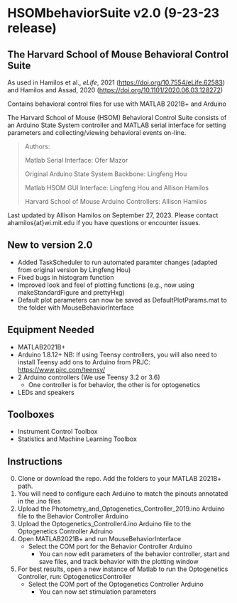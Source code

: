 # HSOMbehaviorSuite v2.0 (9-23-23 release)
## The Harvard School of Mouse Behavioral Control Suite

As used in Hamilos et al., _eLife_, 2021 (https://doi.org/10.7554/eLife.62583) and Hamilos and Assad, 2020 (https://doi.org/10.1101/2020.06.03.128272)

Contains behavioral control files for use with MATLAB 2021B+ and Arduino

The Harvard School of Mouse (HSOM) Behavioral Control Suite consists of an Arduino State System controller and MATLAB serial interface for setting parameters and collecting/viewing behavioral events on-line.

>Authors:
  >
  >Matlab Serial Interface:       Ofer Mazor
  >
  >Original Arduino State System Backbone:      Lingfeng Hou
  >
  >Matlab HSOM GUI Interface:       Lingfeng Hou and Allison Hamilos
  >
  >Harvard School of Mouse Arduino Controllers:       Allison Hamilos

Last updated by Allison Hamilos on September 27, 2023. Please contact ahamilos{at}wi.mit.edu if you have questions or encounter issues.

## New to version 2.0

  - Added TaskScheduler to run automated paramter changes (adapted from original version by Lingfeng Hou)
  - Fixed bugs in histogram function
  - Improved look and feel of plotting functions (e.g., now using makeStandardFigure and prettyHxg)
  - Default plot parameters can now be saved as DefaultPlotParams.mat to the folder with MouseBehaviorInterface

## Equipment Needed

  - MATLAB2021B+
  - Arduino 1.8.12+   NB: If using Teensy controllers, you will also need to install Teensy add ons to Arduino from PRJC: https://www.pjrc.com/teensy/
  - 2 Arduino controllers (We use Teensy 3.2 or 3.6)
    - One controller is for behavior, the other is for optogenetics
  - LEDs and speakers

## Toolboxes

  - Instrument Control Toolbox
  - Statistics and Machine Learning Toolbox

## Instructions

0. Clone or download the repo. Add the folders to your MATLAB 2021B+ path.
1. You will need to configure each Arduino to match the pinouts annotated in the .ino files
2. Upload the Photometry_and_Optogenetics_Controller_2019.ino Arduino file to the Behavior Controller Arduino
3. Upload the Optogenetics_Controller4.ino Arduino file to the Optogenetics Controller Adruino
4. Open MATLAB2021B+ and run MouseBehaviorInterface
    - Select the COM port for the Behavior Controller Arduino
      - You can now edit parameters of the behavior controller, start and save files, and track behavior with the plotting window
5. For best results, open a new instance of Matlab to run the Optogenetics Controller, run: OptogeneticsController
    - Select the COM port of the Optogenetics Controller Arduino
      - You can now set stimulation parameters


